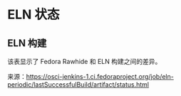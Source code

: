 # ELN 状态

## ELN 构建

该表显示了 Fedora Rawhide 和 ELN 构建之间的差异。

来源：<https://osci-jenkins-1.ci.fedoraproject.org/job/eln-periodic/lastSuccessfulBuild/artifact/status.html>

